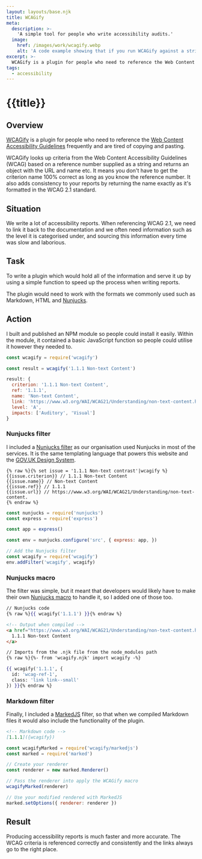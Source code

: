 ```yaml
---
layout: layouts/base.njk
title: WCAGify
meta:
  description: >-
    'A simple tool for people who write accessibility audits.'
  image:
    href: /images/work/wcagify.webp
    alt: 'A code example showing that if you run WCAGify against a string representing a WCAG criteria such as 1.1.1 Non-text content, you get a return object which lists the criterion, reference, name, link, level and an array of impacts.'
excerpt: >-
  WCAGify is a plugin for people who need to reference the Web Content Accessibility Guidelines frequently and are tired of copying and pasting.
tags:
  - accessibility
---
```


# {{title}}

## Overview

[WCAGify](https://www.npmjs.com/package/wcagify) is a plugin for people who need to reference the [Web Content Accessibility Guidelines](https://www.w3.org/TR/WCAG21/) frequently and are tired of copying and pasting.

WCAGify looks up criteria from the Web Content Accessibility Guidelines (WCAG) based on a reference number supplied as a string and returns an object with the URL and name etc. It means you don't have to get the criterion name 100% correct as long as you know the reference number. It also adds consistency to your reports by returning the name exactly as it's formatted in the WCAG 2.1 standard.

## Situation

We write a lot of accessibility reports. When referencing WCAG 2.1, we need to link it back to the documentation and we often need information such as the level it is categorised under, and sourcing this information every time was slow and laborious.

## Task

To write a plugin which would hold all of the information and serve it up by using a simple function to speed up the process when writing reports.

The plugin would need to work with the formats we commonly used such as Markdown, HTML and [Nunjucks](https://mozilla.github.io/nunjucks/).

## Action

I built and published an NPM module so people could install it easily. Within the module, it contained a basic JavaScript function so people could utilise it however they needed to.

```javascript
const wcagify = require('wcagify')

const result = wcagify('1.1.1 Non-text Content')

result: {
  criterion: '1.1.1 Non-text Content',
  ref: '1.1.1',
  name: 'Non-text Content',
  link: 'https://www.w3.org/WAI/WCAG21/Understanding/non-text-content.html',
  level: 'A',
  impacts: ['Auditory', 'Visual']
}
```

### Nunjucks filter

I included a [Nunjucks filter](https://mozilla.github.io/nunjucks/templating.html#filters) as our organisation used Nunjucks in most of the services. It is the same templating language that powers this website and the [GOV.UK Design System](https://design-system.service.gov.uk).

```Handlebars
{% raw %}{% set issue = '1.1.1 Non-text contrast'|wcagify %}
{{issue.criterion}} // 1.1.1 Non-text Content
{{issue.name}} // Non-text Content
{{issue.ref}} // 1.1.1
{{issue.url}} // https://www.w3.org/WAI/WCAG21/Understanding/non-text-content.
{% endraw %}
```
```javascript
const nunjucks = require('nunjucks')
const express = require('express')

const app = express()

const env = nunjucks.configure('src', { express: app, })

// Add the Nunjucks filter
const wcagify = require('wcagify')
env.addFilter('wcagify', wcagify)
```

### Nunjucks macro

The filter was simple, but it meant that developers would likely have to make their own [Nunjucks macro](https://mozilla.github.io/nunjucks/templating.html#macro) to handle it, so I added one of those too.

```handlebars
// Nunjucks code
{% raw %}{{ wcagify('1.1.1') }}{% endraw %}
```
```html
<!-- Output when compiled -->
<a href="https://www.w3.org/WAI/WCAG21/Understanding/non-text-content.html">
  1.1.1 Non-text Content
</a>
```
```handlebars
// Imports from the .njk file from the node_modules path
{% raw %}{%- from 'wcagify.njk' import wcagify -%}

{{ wcagify('1.1.1', {
  id: 'wcag-ref-1',
  class: 'link link--small'
}) }}{% endraw %}
```

### Markdown filter

Finally, I included a [MarkedJS](https://marked.js.org/) filter, so that when we compiled Markdown files it would also include the functionality of the plugin.

```markdown
<!-- Markdown code -->
[1.1.1]({wcagify})
```
```javascript
const wcagifyMarked = require('wcagify/markedjs')
const marked = require('marked')

// Create your renderer
const renderer = new marked.Renderer()

// Pass the renderer into apply the WCAGify macro
wcagifyMarked(renderer)

// Use your modified rendered with MarkedJS
marked.setOptions({ renderer: renderer })
```

## Result

Producing accessibility reports is much faster and more accurate. The WCAG criteria is referenced correctly and consistently and the links always go to the right place.
